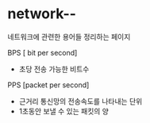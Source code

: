 # network--
네트워크에 관련한 용어들 정리하는 페이지

BPS [ bit per second]
 - 초당 전송 가능한 비트수

PPS [packet per second]
 - 근거리 통신망의 전송속도를 나타내는 단위
 - 1초동안 보낼 수 있는 패킷의 양
